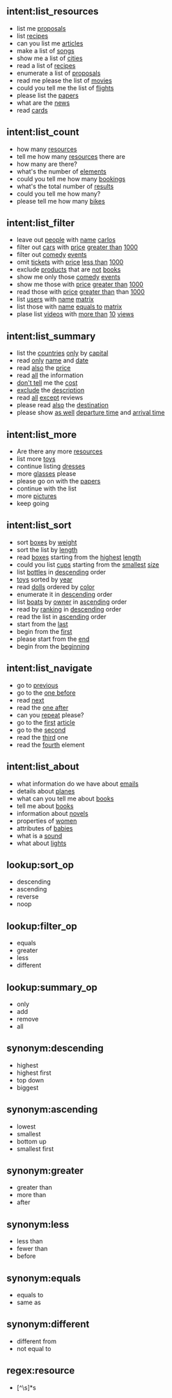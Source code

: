 <!--  This intent is for listing the resources found in a page -->
## intent:list_resources
- list me [proposals](resource)
- list [recipes](resource)
- can you list me [articles](resource)
- make a list of [songs](resource)
- show me a list of [cities](resource)
- read a list of [recipes](resource)
- enumerate a list of [proposals](resource)
- read me please the list of [movies](resource)
- could you tell me the list of [flights](resource)
- please list the [papers](resource)
- what are the [news](resource)
- read [cards](resource)

<!-- This intent is for providing statistics about a list -->
## intent:list_count
- how many [resources](resource)
- tell me how many [resources](resource) there are
- how many are there?
- what's the number of [elements](resource)
- could you tell me how many [bookings](resource)
- what's the total number of [results](resource)
- could you tell me how many?
- please tell me how many [bikes](resource)

<!--  This intent is for filtering the elements of the list -->
## intent:list_filter
- leave out [people](resource) with [name](attribute) [carlos](attr-value)
- filter out [cars](resource) with [price](attribute) [greater than](filter_op:greater) [1000](attr-value)
- filter out [comedy](attr-value) [events](resource)
- omit [tickets](resource) with [price](attribute) [less than](filter_op:less) [1000](attr-value)
- exclude [products](resource) that are [not](filter_op:different) [books](attr-value)
- show me only those [comedy](attr-value) [events](resource)
- show me those with [price](attribute) [greater than](filter_op:greater) [1000](attr-value)
- read those with [price](attribute) [greater than](filter_op:greater) than [1000](attr-value)
- list [users](resource) with [name](attribute) [matrix](attr-value)
- list those with [name](attribute) [equals to](filter_op:equals) [matrix](attr-value)
- plase list [videos](resource) with [more than](filter_op:greater) [10](attr-value) [views](attribute)


<!--  This intent is for selecting the attributes of a resource to be listed -->
## intent:list_summary
- list the [countries](resource) [only](summary_op) by [capital](attribute)
- read [only](summary_op) [name](attribute) and [date](attribute)
- read [also](summary_op:add) the [price](attribute)
- read [all](summary_op) the information
- [don't tell](summary_op:remove) me the [cost](attribute)
- [exclude](summary_op:remove) the [description](attribute)
- read [all](summary_op) [except](summary_op:remove) reviews
- please read [also](summary_op:add) the [destination](attribute)
- please show [as well](summary_op:add) [departure time](attribute) and [arrival time](attribute)

<!--  This intent is for loading more resources -->
## intent:list_more
- Are there any more [resources](resource)
- list more [toys](resource) 
- continue listing [dresses](resource) 
- more [glasses](resource) please
- please go on with the [papers](resource) 
- continue with the list
- more [pictures](resource) 
- keep going

<!--  This intent is for changing the order of the list -->
## intent:list_sort
- sort [boxes](resource) by [weight](attribute)
- sort the list by [length](attribute)
- read [boxes](resource) starting from the [highest](sort_op:descending) [length](attribute)
- could you list [cups](resource) starting from the [smallest](sort_op:ascending) [size](attribute)
- list [bottles](resource) in [descending](sort_op) order
- [toys](resource) sorted by [year](attribute)
- read [dolls](resource) ordered by [color](attribute)
- enumerate it in [descending](sort_op) order
- list [boats](resource) by [owner](attribute) in [ascending](sort_op) order
- read by [ranking](attribute) in [descending](sort_op) order
- read the list in [ascending](sort_op) order
- start from the [last](sort_op:reverse)
- begin from the [first](sort_op:noop)
- please start from the [end](sort_op:reverse)
- begin from the [beginning](sort_op:noop)

<!--   This intent is for navigating the elements of the list -->
## intent:list_navigate
- go to [previous](nav_op)
- go to the [one before](nav_op:previous)
- read [next](nav_op)
- read the [one after](nav_ope:next)
- can you [repeat](nav_op) please?
- go to the [first](nav_op) [article](resource)
- go to the [second](nav_op)
- read the [third](nav_op) one
- read the [fourth](nav_op) element


<!-- This intent is for asking information (attributes) about the resource -->
## intent:list_about
- what information do we have about [emails](resource)
- details about [planes](resource)
- what can you tell me about [books](resource)
- tell me about [books](resource)
- information about [novels](resource)
- properties of [women](resource)
- attributes of [babies](resource)
- what is a [sound](resource)
- what about [lights](resource)


## lookup:sort_op
- descending
- ascending
- reverse
- noop

## lookup:filter_op
- equals
- greater 
- less 
- different

## lookup:summary_op
- only
- add
- remove
- all

## synonym:descending
- highest
- highest first
- top down
- biggest

## synonym:ascending
- lowest
- smallest
- bottom up
- smallest first

## synonym:greater
- greater than
- more than
- after 

## synonym:less
- less than
- fewer than
- before

## synonym:equals
- equals to
- same as

## synonym:different
- different from
- not equal to


## regex:resource
- [^\s]*s

